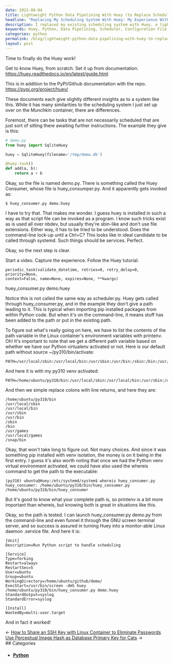 ```yaml
---
date: 2022-08-04
title: Lightweight Python Data Pipelining With Huey (to Replace Scheduler)
headline: "Replacing My Scheduling System With Huey: My Experience With Setting Up and Monitoring a Lightweight Python Data Pipelining Tool"
description: I replaced my existing scheduling system with Huey, a lightweight Python data pipelining tool. I followed the Huey documentation and wrote a configuration file, and after putting it in place, it worked as expected! I'm sharing my experience of setting up Huey, including how I used the huey_consumer.py script and a systemd service to monitor it.
keywords: Huey, Python, Data Pipelining, Scheduler, Configuration File, huey_consumer.py, Systemd Service, Monitoring, Setup, Working Directory, Executable, Standard Output, Standard Error
categories: python
permalink: /blog/lightweight-python-data-pipelining-with-huey-to-replace-scheduler/
layout: post
---
```



Time to finally do the Huey work!

Get to know Huey, from scratch. Set it up from documentation.
https://huey.readthedocs.io/en/latest/guide.html

This is in addition to the PyPI/Github documentation with the repo.
https://pypi.org/project/huey/

These documents each give slightly different insights as to a system like this.
While it has many similarities to the scheduling system I just set up over on
the Munchkin container, there are differences.

Foremost, there can be tasks that are not necessarily scheduled that are just
sort of sitting there awaiting further instructions. The example they give is
this:

```python
# demo.py
from huey import SqliteHuey

huey = SqliteHuey(filename='/tmp/demo.db')

@huey.task()
def add(a, b):
    return a + b
```

Okay, so the file is named demo.py. There is something called the Huey
Consumer, whose file is huey_consumper.py. And it apparently gets invoked as:

    $ huey_consumer.py demo.huey

I have to try that. That makes me wonder. I guess huey is installed in such a
way as that script file can be invoked as a program. I know such tricks exist
as is used all over nbdev, but usually they're sbin-like and don't use file
extensions. Either way, it has to be tried to be understood. Does the
command-line lock-up until a Ctrl+C? This looks like in ideal candidate to be
called through systemd. Such things should be services. Perfect.

Okay, so the next step is clear.

Start a video. Capture the experience. Follow the Huey tutorial.

    periodic_task(validate_datetime, retries=0, retry_delay=0, priority=None,
    context=False, name=None, expires=None, **kwargs)

huey_consumer.py demo.huey

Notice this is not called the same way as scheduler.py. Huey gets called
through huey_consumer.py, and in the example they don't give a path leading to
it. This is typical when importing pip installed packages from within Python
code. But when it's on the command-line, it means stuff has been added to the
path or put in the existing path.

To figure out what's really going on here, we have to list the contents of the
path variable in the Linux container's environment variables with printenv. Oh!
It's important to note that we get a different path variable based on whether
we have our Python virtualenv activated or not. Here is our default path
without source ~/py310/bin/activate:

    PATH=/usr/local/sbin:/usr/local/bin:/usr/sbin:/usr/bin:/sbin:/bin:/usr/games:/usr/local/games:/snap/bin

And here it is with my py310 venv activated:

    PATH=/home/ubuntu/py310/bin:/usr/local/sbin:/usr/local/bin:/usr/sbin:/usr/bin:/sbin:/bin:/usr/games:/usr/local/games:/snap/bin

And then we simple replace colons with line returns, and here they are:

    /home/ubuntu/py310/bin
    /usr/local/sbin
    /usr/local/bin
    /usr/sbin
    /usr/bin
    /sbin
    /bin
    /usr/games
    /usr/local/games
    /snap/bin

Okay, that won't take long to figure out. Not many choices. And since it was
something pip installed with venv isolation, the money is on it being in the
first entry. I guess it's also worth noting that once we had the Python venv
virtual environment activated, we could have also used the whereis command to
get the path to the executable:

    (py310) ubuntu@Huey:/etc/systemd/system$ whereis huey_consumer.py
    huey_consumer: /home/ubuntu/py310/bin/huey_consumer.py /home/ubuntu/py310/bin/huey_consumer

But it's good to know what your complete path is, so printenv is a bit more
important than whereis, but knowing both is great in situations like this.

Okay, so the path is tested. I can launch huey_consumer.py demo.py from the
command-line and even funnel it through the GNU screen terminal server, and so
success is assured in turning Huey into a monitor-able Linux daemon .service
file. And here it is:

    [Unit]
    Description=Run Python script to handle scheduling

    [Service]
    Type=forking
    Restart=always
    RestartSec=5
    User=ubuntu
    Group=ubuntu
    WorkingDirectory=/home/ubuntu/github/demo/
    ExecStart=/usr/bin/screen -dmS huey /home/ubuntu/py310/bin/huey_consumer.py demo.huey
    StandardOutput=syslog
    StandardError=syslog

    [Install]
    WantedBy=multi-user.target

And in fact it worked!


<div class="post-nav"><div class="post-nav-prev"><span class="arrow">&larr;&nbsp;</span><a href="how-to-share-an-ssh-key-with-linux-container-to-eliminate-passwords">How to Share an SSH Key with Linux Container to Eliminate Passwords</a></div><div class="post-nav-next"><a href="use-perceptual-image-hash-as-database-primary-key-for-cats">Use Perceptual Image Hash as Database Primary Key for Cats</a><span class="arrow">&nbsp;&rarr;</span></div></div>
## Categories

<ul>
<li><h4><a href='/python/'>Python</a></h4></li></ul>